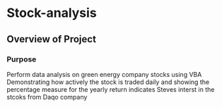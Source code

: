 # Stock-analysis
## Overview of Project
### Purpose
Perform data analysis on green energy company stocks using VBA
Demonstrating how actively the stock is traded daily and showing the percentage measure for the yearly return indicates Steves interst in the stcoks from Daqo company

